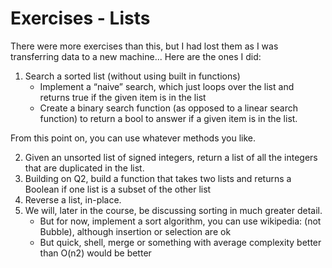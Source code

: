 # Exercises - Lists
There were more exercises than this, but I had lost them as I was transferring data to a new machine... Here are the ones I did:

1) Search a sorted list (without using built in functions)
   - Implement a “naive” search, which just loops over the list and returns true if the given item is in the list 
   - Create a binary search function (as opposed to a linear search function) to return a bool to answer if a given item is in the list.

From this point on, you can use whatever methods you like.
 
2) Given an unsorted list of signed integers, return a list of all the integers that are duplicated in the list. 
3) Building on Q2, build a function that takes two lists and returns a Boolean if one list is a subset of the other list
4) Reverse a list, in-place.
5) We will, later in the course, be discussing sorting in much greater detail.  
   - But for now, implement a sort algorithm, you can use wikipedia: 
(not Bubble), although insertion or selection are ok
   - But quick, shell, merge or something with average complexity better than O(n2) would be better
